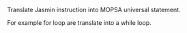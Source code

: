 Translate Jasmin instruction into MOPSA universal statement.

For example for loop are translate into a while loop.
